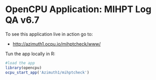 # OpenCPU Application: MIHPT Log QA v6.7

To see this application live in action go to:
  
- http://azimuth1.ocpu.io/mihptcheck/www/

Tun the app locally in R:
  ```r
#load the app
library(opencpu)
ocpu_start_app('Azimuth1/mihptcheck')
```


